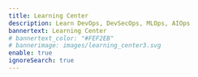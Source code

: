 ```yaml
---
title: Learning Center
description: Learn DevOps, DevSecOps, MLOps, AIOps
bannertext: Learning Center
# bannertext_color: "#FEF2EB"
# bannerimage: images/learning_center3.svg
enable: true
ignoreSearch: true
---
```


